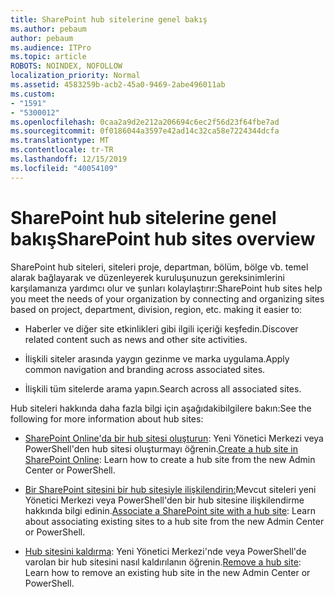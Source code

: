 ```yaml
---
title: SharePoint hub sitelerine genel bakış
ms.author: pebaum
author: pebaum
ms.audience: ITPro
ms.topic: article
ROBOTS: NOINDEX, NOFOLLOW
localization_priority: Normal
ms.assetid: 4583259b-acb2-45a0-9469-2abe496011ab
ms.custom:
- "1591"
- "5300012"
ms.openlocfilehash: 0caa2a9d2e212a206694c6ec2f56d23f64fbe7ad
ms.sourcegitcommit: 0f0186044a3597e42ad14c32ca58e7224344dcfa
ms.translationtype: MT
ms.contentlocale: tr-TR
ms.lasthandoff: 12/15/2019
ms.locfileid: "40054109"
---
```

# <a name="sharepoint-hub-sites-overview"></a><span data-ttu-id="a1ec4-102">SharePoint hub sitelerine genel bakış</span><span class="sxs-lookup"><span data-stu-id="a1ec4-102">SharePoint hub sites overview</span></span>

<span data-ttu-id="a1ec4-103">SharePoint hub siteleri, siteleri proje, departman, bölüm, bölge vb. temel alarak bağlayarak ve düzenleyerek kuruluşunuzun gereksinimlerini karşılamanıza yardımcı olur ve şunları kolaylaştırır:</span><span class="sxs-lookup"><span data-stu-id="a1ec4-103">SharePoint hub sites help you meet the needs of your organization by connecting and organizing sites based on project, department, division, region, etc. making it easier to:</span></span>

- <span data-ttu-id="a1ec4-104">Haberler ve diğer site etkinlikleri gibi ilgili içeriği keşfedin.</span><span class="sxs-lookup"><span data-stu-id="a1ec4-104">Discover related content such as news and other site activities.</span></span>

- <span data-ttu-id="a1ec4-105">İlişkili siteler arasında yaygın gezinme ve marka uygulama.</span><span class="sxs-lookup"><span data-stu-id="a1ec4-105">Apply common navigation and branding across associated sites.</span></span> 

- <span data-ttu-id="a1ec4-106">İlişkili tüm sitelerde arama yapın.</span><span class="sxs-lookup"><span data-stu-id="a1ec4-106">Search across all associated sites.</span></span>

<span data-ttu-id="a1ec4-107">Hub siteleri hakkında daha fazla bilgi için aşağıdakibilgilere bakın:</span><span class="sxs-lookup"><span data-stu-id="a1ec4-107">See the following for more information about hub sites:</span></span>
- <span data-ttu-id="a1ec4-108">[SharePoint Online'da bir hub sitesi oluşturun](https://docs.microsoft.com/sharepoint/create-hub-site): Yeni Yönetici Merkezi veya PowerShell'den hub sitesi oluşturmayı öğrenin.</span><span class="sxs-lookup"><span data-stu-id="a1ec4-108">[Create a hub site in SharePoint Online](https://docs.microsoft.com/sharepoint/create-hub-site): Learn how to create a hub site from the new Admin Center or PowerShell.</span></span>

- <span data-ttu-id="a1ec4-109">[Bir SharePoint sitesini bir hub sitesiyle ilişkilendirin:](https://support.office.com/article/associate-a-sharepoint-site-with-a-hub-site-ae0009fd-af04-4d3d-917d-88edb43efc05)Mevcut siteleri yeni Yönetici Merkezi veya PowerShell'den bir hub sitesine ilişkilendirme hakkında bilgi edinin.</span><span class="sxs-lookup"><span data-stu-id="a1ec4-109">[Associate a SharePoint site with a hub site](https://support.office.com/article/associate-a-sharepoint-site-with-a-hub-site-ae0009fd-af04-4d3d-917d-88edb43efc05): Learn about associating existing sites to a hub site from the new Admin Center or PowerShell.</span></span>

- <span data-ttu-id="a1ec4-110">[Hub sitesini kaldırma](https://docs.microsoft.com/sharepoint/remove-hub-site): Yeni Yönetici Merkezi'nde veya PowerShell'de varolan bir hub sitesini nasıl kaldırılanın öğrenin.</span><span class="sxs-lookup"><span data-stu-id="a1ec4-110">[Remove a hub site](https://docs.microsoft.com/sharepoint/remove-hub-site): Learn how to remove an existing hub site in the new Admin Center or PowerShell.</span></span>

